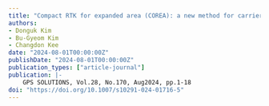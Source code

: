 ```yaml
---
title: "Compact RTK for expanded area (COREA): a new method for carrier‑phase‑based satellite augmentation system"
authors:
- Donguk Kim
- Bu‑Gyeom Kim
- Changdon Kee
date: "2024-08-01T00:00:00Z"
publishDate: "2024-08-01T00:00:00Z"
publication_types: ["article-journal"]
publication: |-
    GPS SOLUTIONS, Vol.28, No.170, Aug2024, pp.1-18
doi: "https://doi.org/10.1007/s10291-024-01716-5"
---
```

